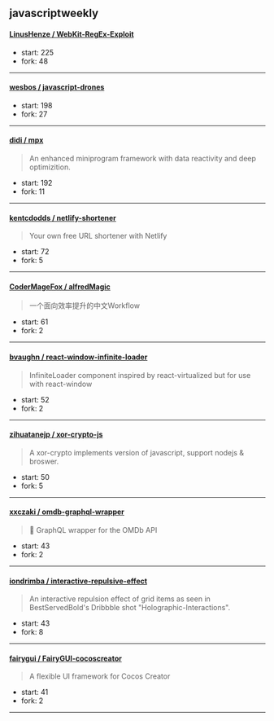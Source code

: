 ## javascriptweekly

#### [LinusHenze / WebKit-RegEx-Exploit](https://github.com/LinusHenze/WebKit-RegEx-Exploit)

> 

+ start: 225
+ fork: 48

----


#### [wesbos / javascript-drones](https://github.com/wesbos/javascript-drones)

> 

+ start: 198
+ fork: 27

----


#### [didi / mpx](https://github.com/didi/mpx)

> An enhanced miniprogram framework with data reactivity and deep optimizition.

+ start: 192
+ fork: 11

----


#### [kentcdodds / netlify-shortener](https://github.com/kentcdodds/netlify-shortener)

> Your own free URL shortener with Netlify

+ start: 72
+ fork: 5

----


#### [CoderMageFox / alfredMagic](https://github.com/CoderMageFox/alfredMagic)

> 一个面向效率提升的中文Workflow

+ start: 61
+ fork: 2

----


#### [bvaughn / react-window-infinite-loader](https://github.com/bvaughn/react-window-infinite-loader)

> InfiniteLoader component inspired by react-virtualized but for use with react-window

+ start: 52
+ fork: 2

----


#### [zihuatanejp / xor-crypto-js](https://github.com/zihuatanejp/xor-crypto-js)

> A xor-crypto implements version of javascript, support nodejs & broswer.

+ start: 50
+ fork: 5

----


#### [xxczaki / omdb-graphql-wrapper](https://github.com/xxczaki/omdb-graphql-wrapper)

> :rocket: GraphQL wrapper for the OMDb API

+ start: 43
+ fork: 2

----


#### [iondrimba / interactive-repulsive-effect](https://github.com/iondrimba/interactive-repulsive-effect)

> An interactive repulsion effect of grid items as seen in BestServedBold's Dribbble shot "Holographic-Interactions".

+ start: 43
+ fork: 8

----


#### [fairygui / FairyGUI-cocoscreator](https://github.com/fairygui/FairyGUI-cocoscreator)

> A flexible UI framework for Cocos Creator

+ start: 41
+ fork: 2

----

